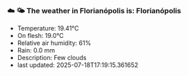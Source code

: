 ### ☁️ 🌤️  The weather in Florianópolis is: Florianópolis

- Temperature: 19.41°C
- On flesh: 19.0°C
- Relative air humidity: 61%
- Rain: 0.0 mm
- Description: Few clouds
- last updated: 2025-07-18T17:19:15.361652
